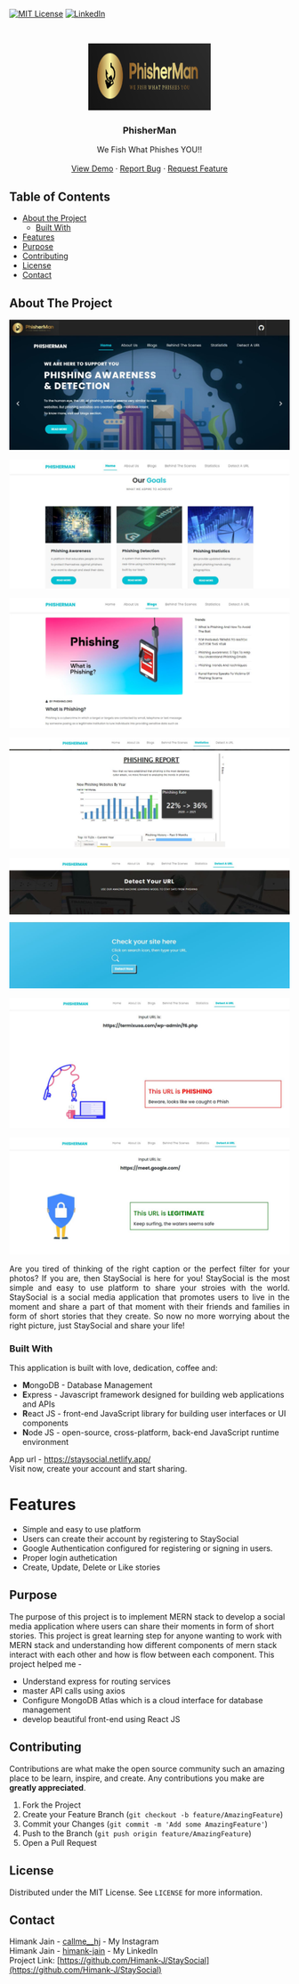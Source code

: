 [![MIT License][license-shield]][license-url]
[![LinkedIn][linkedin-shield]][linkedin-url]


<!-- PROJECT LOGO -->
<br />
<p align="center">
  <a href="https://ibb.co/sC0TMQV">
    <img src="githubimg/Logo006.png" alt="Logo" width="220" height="120">
  </a>

  <h3 align="center">PhisherMan</h3>

  <p align="center">
    We Fish What Phishes YOU!!
    <br />
    <br />
    <a href="https://phisherman-urldetection.herokuapp.com/">View Demo</a>
    ·
    <a href="https://github.com/Himank-J/">Report Bug</a>
    ·
    <a href="https://github.com/Himank-J/">Request Feature</a>
  </p>
</p>

<!-- TABLE OF CONTENTS -->
## Table of Contents

* [About the Project](#about-the-project)
  * [Built With](#built-with)
* [Features](#features)
* [Purpose](#purpose)
* [Contributing](#contributing)
* [License](#license)
* [Contact](#contact)

<!-- ABOUT THE PROJECT -->
## About The Project
![login-screenshot](githubimg/Img1.JPG)

![chat1-screenshot](githubimg/Img2.JPG)

![chat1-screenshot](githubimg/Img3.JPG)

![chat1-screenshot](githubimg/Img4.JPG)

![chat1-screenshot](githubimg/Img5.JPG)

![chat1-screenshot](githubimg/Result1.JPG)

![chat1-screenshot](githubimg/Result2.JPG)
<br />
<p align="justify">Are you tired of thinking of the right caption or the perfect filter for your photos? If you are, then StaySocial is here for you! StaySocial is the most simple and easy to use platform to share your stroies with the world. StaySocial is a social media application that promotes users to live in the moment and share a part of that moment with their friends and families in form of short stories that they create. So now no more worrying about the right picture, just StaySocial and share your life!</p>

### Built With
This application is built with love, dedication, coffee and:
* **M**ongoDB - Database Management
* **E**xpress - Javascript framework designed for building web applications and APIs
* **R**eact JS - front-end JavaScript library for building user interfaces or UI components
* **N**ode JS - open-source, cross-platform, back-end JavaScript runtime environment


App url - https://staysocial.netlify.app/  <br/>
Visit now, create your account and start sharing.



<!-- Features -->
# Features
* Simple and easy to use platform
* Users can create their account by registering to StaySocial
* Google Authentication configured for registering or signing in users.
* Proper login authetication
* Create, Update, Delete or Like stories 

<!-- Purpose -->
## Purpose 
The purpose of this project is to implement MERN stack to develop a social media application where users can share their moments in form of short stories. This project is great learning step for anyone wanting to work with MERN stack and understanding how different components of mern stack interact with each other and how is flow between each component.
This project helped me - 
* Understand express for routing services
* master API calls using axios
* Configure MongoDB Atlas which is a cloud interface for database management
* develop beautiful front-end using React JS   

<!-- CONTRIBUTING -->
## Contributing

Contributions are what make the open source community such an amazing place to be learn, inspire, and create. Any contributions you make are **greatly appreciated**.

1. Fork the Project
2. Create your Feature Branch (`git checkout -b feature/AmazingFeature`)
3. Commit your Changes (`git commit -m 'Add some AmazingFeature'`)
4. Push to the Branch (`git push origin feature/AmazingFeature`)
5. Open a Pull Request

<!-- LICENSE -->
## License

Distributed under the MIT License. See `LICENSE` for more information.

<!-- CONTACT -->
## Contact

Himank Jain - [callme__hj](https://instagram.com/callme__hj) - My Instagram <br />
Himank Jain - [himank-jain](https://www.linkedin.com/in/himank-jain/) - My LinkedIn  <br />
Project Link: [https://github.com/Himank-J/StaySocial](https://github.com/Himank-J/StaySocial)


<!-- MARKDOWN LINKS & IMAGES -->
<!-- https://www.markdownguide.org/basic-syntax/#reference-style-links -->

[license-shield]: https://img.shields.io/github/license/othneildrew/Best-README-Template.svg?style=flat-square
[license-url]: https://github.com/othneildrew/Best-README-Template/blob/master/LICENSE.txt
[linkedin-shield]: https://img.shields.io/badge/-LinkedIn-black.svg?style=flat-square&logo=linkedin&colorB=555
[linkedin-url]: https://www.linkedin.com/in/himank-jain/
[product-screenshot]: images/search.png


